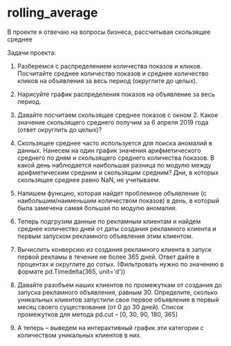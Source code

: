 # rolling_average
В проекте я отвечаю на вопросы бизнеса, рассчитывая скользящее среднее

Задачи проекта:

1. Разберемся с распределением количества показов и кликов. Посчитайте среднее количество показов и среднее количество кликов на объявления за весь период (округлите до целых).

2. Нарисуйте график распределения показов на объявление за весь период.
 
3. Давайте посчитаем скользящее среднее показов с окном 2. Какое значение скользящего среднего получим за 6 апреля 2019 года (ответ округлить до целых)?

4. Скользящее среднее часто используется для поиска аномалий в данных. Нанесем на один график значения арифметического среднего по дням и скользящего среднего количества показов. В какой день наблюдается наибольшая разница по модулю между арифметическим средним и скользящим средним? Дни, в которых скользящее среднее равно NaN, не учитываем.

5. Напишем функцию, которая найдет проблемное объявление (с наибольшим/наименьшим количеством показов) в день, в который была замечена самая большая по модулю аномалия.

6. Теперь подгрузим данные по рекламным клиентам и найдем среднее количество дней от даты создания рекламного клиента и первым запуском рекламного объявления этим клиентом.

7. Вычислить конверсию из создания рекламного клиента в запуск первой рекламы в течение не более 365 дней. Ответ дайте в процентах и округлите до сотых. (Фильтровать нужно по значению в формате pd.Timedelta(365, unit='d'))

8. Давайте разобъем наших клиентов по промежуткам от создания до запуска рекламного объявления, равным 30. Определите, сколько уникальных клиентов запустили свое первое объявление в первый месяц своего существования (от 0 до 30 дней). Список промежутков для метода pd.cut – [0, 30, 90, 180, 365]

9. А теперь – выведем на интерактивный график эти категории с количеством уникальных клиентов в них.
